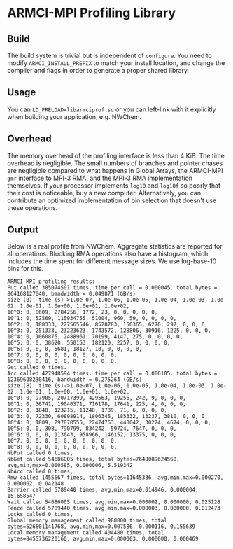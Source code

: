 # ARMCI-MPI Profiling Library

## Build

The build system is trivial but is independent of `configure`.
You need to modify `ARMCI_INSTALL_PREFIX` to match your install
location, and change the compiler and flags in order to generate
a proper shared library.

## Usage

You can `LD_PRELOAD=libarmciprof.so` or you can left-link with
it explicitly when building your application, e.g. NWChem.

## Overhead

The memory overhead of the profiling interface is less than 4 KiB.
The time overhead is negligible.
The small numbers of branches and pointer chases are negligible
compared to what happens in Global Arrays,
the ARMCI-MPI `gmr` interface to MPI-3 RMA, and
the MPI-3 RMA implementation themselves.
If your processor implements `log10` and `log10f` so poorly
that their cost is noticeable, buy a new computer.
Alternatively, you can contribute an optimized implementation
of bin selection that doesn't use these operations.

## Output

Below is a real profile from NWChem.
Aggregate statistics are reported for all operations.
Blocking RMA operations also have a histogram, which
includes the time spent for different message sizes.
We use log-base-10 bins for this.
```
ARMCI-MPI profiling results:
Put called 385074501 times. time per call = 0.000045. total bytes = 864168127040, bandwidth = 0.049871 (GB/s)
size (B)| time (s)->1.0e-07, 1.0e-06, 1.0e-05, 1.0e-04, 1.0e-03, 1.0e-02, 1.0e-01, 1.0e+00, 1.0e+01, 1.0e+02,
10^0: 0, 8609, 2784256, 1772, 23, 0, 0, 0, 0, 0,
10^1: 0, 52569, 115934755, 51004, 960, 59, 0, 0, 0, 0,
10^2: 0, 188333, 227565546, 8528783, 150365, 6270, 297, 0, 0, 0,
10^3: 0, 251333, 23223623, 1743572, 128806, 30916, 1225, 0, 0, 0,
10^4: 0, 1060875, 2488961, 70199, 4147, 275, 0, 0, 0, 0,
10^5: 0, 0, 38620, 550153, 182120, 2257, 0, 0, 0, 0,
10^6: 0, 0, 0, 5681, 18127, 10, 0, 0, 0, 0,
10^7: 0, 0, 0, 0, 0, 0, 0, 0, 0, 0,
10^8: 0, 0, 0, 0, 0, 0, 0, 0, 0, 0,
Get called 0 times.
Acc called 427948594 times. time per call = 0.000105. total bytes = 12369608230416, bandwidth = 0.275264 (GB/s)
size (B)| time (s)->1.0e-07, 1.0e-06, 1.0e-05, 1.0e-04, 1.0e-03, 1.0e-02, 1.0e-01, 1.0e+00, 1.0e+01, 1.0e+02,
10^0: 0, 97905, 20717399, 429563, 19256, 242, 9, 0, 0, 0,
10^1: 0, 36741, 19040371, 716178, 17641, 225, 4, 0, 0, 0,
10^2: 0, 1840, 123215, 11248, 1789, 71, 6, 0, 0, 0,
10^3: 0, 72330, 60898914, 1806345, 185332, 13237, 3810, 0, 0, 0,
10^4: 0, 1809, 297878555, 22474763, 440042, 30224, 4674, 0, 0, 0,
10^5: 0, 0, 308, 790799, 834242, 59724, 7647, 0, 0, 0,
10^6: 0, 0, 0, 113643, 958966, 146152, 13375, 0, 0, 0,
10^7: 0, 0, 0, 0, 0, 0, 0, 0, 0, 0,
10^8: 0, 0, 0, 0, 0, 0, 0, 0, 0, 0,
NbPut called 0 times,
NbGet called 54686005 times, total bytes=7648089624560, avg,min,max=0.000585, 0.000006, 5.519342
NbAcc called 0 times,
Rmw called 1455667 times, total bytes=11645336, avg,min,max=0.000270, 0.000002, 0.042148
Barrier called 5789440 times, avg,min,max=0.014946, 0.000004, 15.658547
Wait called 54686005 times, avg,min,max=0.000002, 0.000000, 0.025128
Fence called 5789440 times, avg,min,max=0.000003, 0.000000, 0.012473
Locks called 0 times,
Global memory management called 988800 times, total bytes=526601141768, avg,min,max=0.007586, 0.000116, 0.155639
Local memory management called 404480 times, total bytes=8455736220160, avg,min,max=0.000003, 0.000000, 0.000469
```

